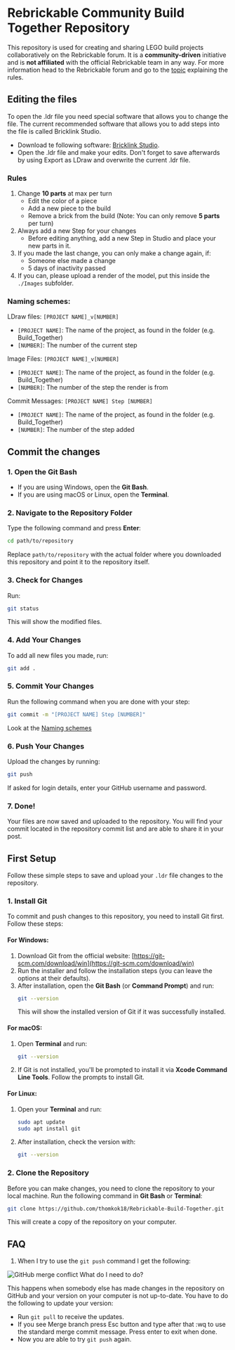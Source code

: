 # Rebrickable Community Build Together Repository

This repository is used for creating and sharing LEGO build projects collaboratively on the Rebrickable forum. It is a **community-driven** initiative and is **not affiliated** with the official Rebrickable team in any way. For more information head to the Rebrickable forum and go to the [topic](https://forum.rebrickable.com/t/building-together-v2/166766) explaining the rules.

## Editing the files

To open the .ldr file you need special software that allows you to change the file. The current recommended software that allows you to add steps into the file is called Bricklink Studio.
- Download te following software: [Bricklink Studio](https://www.bricklink.com/v3/studio/download.page).
- Open the .ldr file and make your edits. Don't forget to save afterwards by using Export as LDraw and overwrite the current .ldr file.

### Rules

1. Change **10 parts** at max per turn
   - Edit the color of a piece
   - Add a new piece to the build
   - Remove a brick from the build (Note: You can only remove **5 parts** per turn)
2. Always add a new Step for your changes
   - Before editing anything, add a new Step in Studio and place your new parts in it.
3. If you made the last change, you can only make a change again, if:
   - Someone else made a change
   - 5 days of inactivity passed
4. If you can, please upload a render of the model, put this inside the `./Images` subfolder.

### Naming schemes:

LDraw files: `[PROJECT NAME]_v[NUMBER]`
- `[PROJECT NAME]`: The name of the project, as found in the folder (e.g. Build_Together)
- `[NUMBER]`: The number of the current step

Image Files: `[PROJECT NAME]_v[NUMBER]`
- `[PROJECT NAME]`: The name of the project, as found in the folder (e.g. Build_Together)
- `[NUMBER]`: The number of the step the render is from

Commit Messages: `[PROJECT NAME] Step [NUMBER]`
- `[PROJECT NAME]`: The name of the project, as found in the folder (e.g. Build_Together)
- `[NUMBER]`: The number of the step added

## Commit the changes

### 1. Open the Git Bash
- If you are using Windows, open the **Git Bash**.
- If you are using macOS or Linux, open the **Terminal**.

### 2. Navigate to the Repository Folder
Type the following command and press **Enter**:
```sh
cd path/to/repository
```
Replace `path/to/repository` with the actual folder where you downloaded this repository and point it to the repository itself.

### 3. Check for Changes
Run:
```sh
git status
```
This will show the modified files.

### 4. Add Your Changes
To add all new files you made, run:
```sh
git add .
```

### 5. Commit Your Changes
Run the following command when you are done with your step:
```sh
git commit -m "[PROJECT NAME] Step [NUMBER]"
```
Look at the [Naming schemes](#naming-schemes)

### 6. Push Your Changes
Upload the changes by running:
```sh
git push
```
If asked for login details, enter your GitHub username and password.

### 7. Done!
Your files are now saved and uploaded to the repository. You will find your commit located in the repository commit list and are able to share it in your post.

## First Setup

Follow these simple steps to save and upload your `.ldr` file changes to the repository.

### 1. Install Git
To commit and push changes to this repository, you need to install Git first. Follow these steps:

#### For Windows:
1. Download Git from the official website: [https://git-scm.com/download/win](https://git-scm.com/download/win)
2. Run the installer and follow the installation steps (you can leave the options at their defaults).
3. After installation, open the **Git Bash** (or **Command Prompt**) and run:
   ```sh
   git --version
   ```
   This will show the installed version of Git if it was successfully installed.

#### For macOS:
1. Open **Terminal** and run:
   ```sh
   git --version
   ```
2. If Git is not installed, you'll be prompted to install it via **Xcode Command Line Tools**. Follow the prompts to install Git.

#### For Linux:
1. Open your **Terminal** and run:
   ```sh
   sudo apt update
   sudo apt install git
   ```
2. After installation, check the version with:
   ```sh
   git --version
   ```

### 2. Clone the Repository
Before you can make changes, you need to clone the repository to your local machine. Run the following command in **Git Bash** or **Terminal**:
```sh
git clone https://github.com/thomkok18/Rebrickable-Build-Together.git
```
This will create a copy of the repository on your computer.

## FAQ

1. When I try to use the ``git push`` command I get the following:

![GitHub merge conflict](https://github.com/user-attachments/assets/758f4c79-621d-45f5-a15b-dfd18dc1d132)
What do I need to do?

This happens when somebody else has made changes in the repository on GitHub and your version on your computer is not up-to-date. You have to do the following to update your version:
* Run ``git pull`` to receive the updates.
* If you see Merge branch press Esc button and type after that :wq to use the standard merge commit message. Press enter to exit when done.
* Now you are able to try ``git push`` again.
